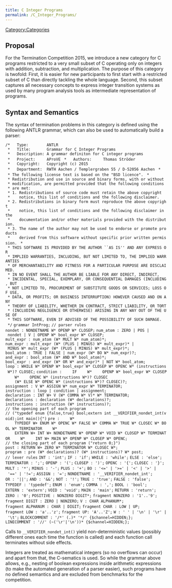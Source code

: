 ```yaml
---
title: C Integer Programs
permalink: /C_Integer_Programs/
---
```


[Category:Categories](/Category:Categories "wikilink")

Proposal
--------

For the Termination Competition 2015, we introduce a new category for C programs restricted to a very small subset of C operating only on integers with addition, subtraction, and multiplication. The purpose of this category is twofold: First, it is easier for new participants to first start with a restricted subset of C than directly tackling the whole language. Second, this subset captures all necessary concepts to express integer transition systems as used by many program analysis tools as intermediate representation of programs.

Syntax and Semantics
--------------------

The syntax of termination problems in this category is defined using the following ANTLR grammar, which can also be used to automatically build a parser:

`/*   Type:        ANTLR`
` *   Title:       Grammar for C Integer Programs`
` *   Description: A grammar definiton for C integer programs`
` *   Project:     AProVE`
` *   Authors:     Thomas Ströder`
` *   Copyright:   Copyright (c) 2015`
` *   Department:  RWTH Aachen / Templergraben 55 / D-52056 Aachen`
` *`
` * The following license text is based on the "BSD licence".`
` *`
` * Redistribution and use in source and binary forms, with or without`
` * modification, are permitted provided that the following conditions`
` * are met:`
` * 1. Redistributions of source code must retain the above copyright`
` *    notice, this list of conditions and the following disclaimer.`
` * 2. Redistributions in binary form must reproduce the above copyright`
` *    notice, this list of conditions and the following disclaimer in the`
` *    documentation and/or other materials provided with the distribution.`
` * 3. The name of the author may not be used to endorse or promote products`
` *    derived from this software without specific prior written permission.`
` *`
```  * THIS SOFTWARE IS PROVIDED BY THE AUTHOR ``AS IS'' AND ANY EXPRESS OR ```
` * IMPLIED WARRANTIES, INCLUDING, BUT NOT LIMITED TO, THE IMPLIED WARRANTIES`
` * OF MERCHANTABILITY AND FITNESS FOR A PARTICULAR PURPOSE ARE DISCLAIMED.`
` * IN NO EVENT SHALL THE AUTHOR BE LIABLE FOR ANY DIRECT, INDIRECT,`
` * INCIDENTAL, SPECIAL, EXEMPLARY, OR CONSEQUENTIAL DAMAGES (INCLUDING, BUT`
` * NOT LIMITED TO, PROCUREMENT OF SUBSTITUTE GOODS OR SERVICES; LOSS OF USE,`
` * DATA, OR PROFITS; OR BUSINESS INTERRUPTION) HOWEVER CAUSED AND ON ANY`
` * THEORY OF LIABILITY, WHETHER IN CONTRACT, STRICT LIABILITY, OR TORT`
` * (INCLUDING NEGLIGENCE OR OTHERWISE) ARISING IN ANY WAY OUT OF THE USE OF`
` * THIS SOFTWARE, EVEN IF ADVISED OF THE POSSIBILITY OF SUCH DAMAGE.`
` */`
`grammar IntProg;`
`// parser rules`
`nondet : NONDETNAME W* OPENP W* CLOSEP;`
`num_atom : ZERO | POS | nondet | V | OPENP W* bool_expr W* CLOSEP;`
`mult_expr : num_atom (W* MULT W* num_atom)*;`
`num_expr : mult_expr (W* (PLUS | MINUS) W* mult_expr)* | MINUS W* mult_expr (W* (PLUS | MINUS) W* mult_expr)*;`
`bool_atom : TRUE | FALSE | num_expr (W* BO W* num_expr)?;`
`and_expr : bool_atom (W* AND W* bool_atom)*;`
`bool_expr : and_expr (W* OR W* and_expr)* | NOT W* bool_atom;`
`loop : WHILE W* OPENP W* bool_expr W* CLOSEP W* OPENC W* (instructions W*)? CLOSEC;`
`condition :`
`    IF`
`    W*`
`    OPENP W* bool_expr W* CLOSEP`
`    W*`
`    OPENC W* (instructions W*)? CLOSEC`
`    (W* ELSE W* OPENC W* (instructions W*)? CLOSEC)?;`
`assignment : V W* ASSIGN W* num_expr W* TERMINATOR;`
`instruction : loop | condition | assignment;`
`declaration : INT W+ V (W* COMMA W* V)* W* TERMINATOR;`
`declarations : declaration (W* declarations)?;`
`instructions : instruction (W* instructions)?;`
`// the opening part of each program `
`// ("typedef enum {false,true} bool;extern int __VERIFIER_nondet_int(void);int main(){")`
`pre :`
`    W*`
`    TYPEDEF W+ ENUM W* OPENC W* FALSE W* COMMA W* TRUE W* CLOSEC W* BOOL W* TERMINATOR`
`    W*`
`    EXTERN W+ INT W+ NONDETNAME W* OPENP W* VOID W* CLOSEP W* TERMINATOR`
`    W*`
`    INT W+ MAIN W* OPENP W* CLOSEP W* OPENC;`
`// the closing part of each program ("return 0;}")`
`post : RETURN W+ ZERO W* TERMINATOR W* CLOSEC W*;`
`program : pre (W* declarations)? (W* instructions)? W* post;`
`// lexer rules`
`INT : 'int';`
`IF : 'if';`
`WHILE : 'while';`
`ELSE : 'else';`
`TERMINATOR : ';';`
`OPENP : '(';`
`CLOSEP : ')';`
`OPENC : '{';`
`CLOSEC : '}';`
`MULT : '*';`
`MINUS : '-';`
`PLUS : '+';`
`BO : '<=' | '>=' | '<' | '>' | '==' | '!=';`
`ASSIGN : '=';`
`NONDETNAME : '__VERIFIER_nondet_int';`
`OR : '||';`
`AND : '&&';`
`NOT : '!';`
`TRUE : 'true';`
`FALSE : 'false';`
`TYPEDEF : 'typedef';`
`ENUM : 'enum';`
`COMMA : ',';`
`BOOL : 'bool';`
`EXTERN : 'extern';`
`VOID : 'void';`
`MAIN : 'main';`
`RETURN : 'return';`
`ZERO : '0';`
`POSITIVE : NONZERO DIGIT*;`
`fragment NONZERO : '1'..'9';`
`fragment DIGIT : ZERO | NONZERO;`
`V : CHAR ALPHANUM*;`
`fragment ALPHANUM : CHAR | DIGIT;`
`fragment CHAR : LOW | UP;`
`fragment LOW : 'a'..'z';`
`fragment UP: 'A'..'Z';`
`W : ' ' | '\n' | '\r' | '\t';`
`BLOCKCOMMENT : '/*' (.)* '*/' {$channel=HIDDEN;};`
`LINECOMMENT : '//' (~('\r'|'\n'))* {$channel=HIDDEN;};`

Calls to `__VERIFIER_nondet_int()` yield non-deterministic values (possibly different ones each time the function is called) and each function call terminates without side effects.

Integers are treated as mathematical integers (so no overflows can occur) and apart from that, the C-sematics is used. So while the grammar above allows, e.g., nesting of boolean expressions inside arithmetic expressions (to make the automated generation of a parser easier), such programs have no defined semantics and are excluded from benchmarks for the competition.
